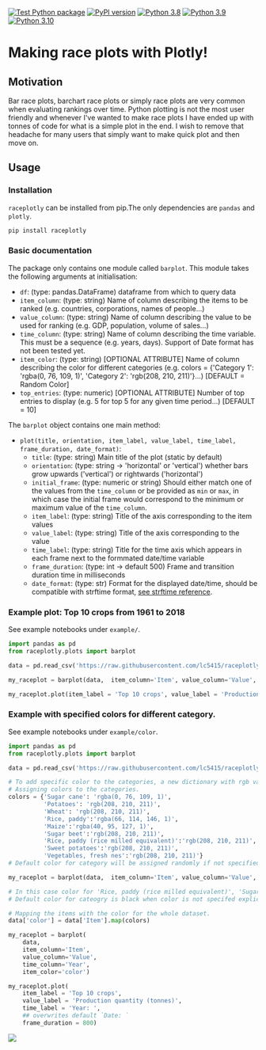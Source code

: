 [![Test Python package](https://github.com/lucharo/raceplotly/actions/workflows/python-package-test.yml/badge.svg)](https://github.com/lucharo/raceplotly/actions/workflows/python-package-test.yml)
[![PyPI version](https://badge.fury.io/py/raceplotly.svg)](https://badge.fury.io/py/raceplotly) [![Python 3.8](https://img.shields.io/badge/python-3.8-blue.svg)](https://www.python.org/downloads/release/python-380/) [![Python 3.9](https://img.shields.io/badge/python-3.9-blue.svg)](https://www.python.org/downloads/release/python-390/) [![Python 3.10](https://img.shields.io/badge/python-3.10-blue.svg)](https://www.python.org/downloads/release/python-3100/) 



# Making race plots with Plotly!



## Motivation

Bar race plots, barchart race plots or simply race plots are very common when evaluating rankings over time. Python plotting is not the most user friendly and whenever I've wanted to make race plots I have ended up with tonnes of code for what is a simple plot in the end. I wish to remove that headache for many users that simply want to make quick plot and then move on.

## Usage

### Installation

`raceplotly` can be installed from pip.The only dependencies are `pandas` and `plotly`.
```sh
pip install raceplotly
```

### Basic documentation

The package only contains one module called `barplot`. This module takes the following arguments at initialisation:

* `df`: (type: pandas.DataFrame) dataframe from which to query data
* `item_column`: (type: string) Name of column describing the items to be ranked (e.g. countries, corporations, names of people...)
* `value_column`: (type: string) Name of column describing the value to be used for ranking (e.g. GDP, population, volume of sales...)
* `time_column`: (type: string) Name of column describing the time variable. This must be a sequence (e.g. years, days). Support of Date format has not been tested yet.
* `item_color`: (type: string) [OPTIONAL ATTRIBUTE] Name of column describing the color for different categories (e.g. colors = {'Category 1': 'rgba(0, 76, 109, 1)', 'Category 2': 'rgb(208, 210, 211)'}...) [DEFAULT = Random Color]
* `top_entries`: (type: numeric) [OPTIONAL ATTRIBUTE] Number of top entries to display (e.g. 5 for top 5 for any given time period...) [DEFAULT = 10]

The `barplot` object contains one main method:
* `plot(title, orientation, item_label, value_label, time_label, frame_duration, date_format)`:
	* `title`: (type: string) Main title of the plot (static by default)
	* `orientation`: (type: string -> 'horizontal' or 'vertical') whether bars grow upwards ('vertical') or rightwards ('horizontal')
	* `initial_frame`: (type: numeric or string) Should either match one of the values from the `time_column` or be provided as `min` or `max`, in which case the initial frame would correspond to the minimum or maximum value of the `time_column`.
	* `item_label`: (type: string) Title of the axis corresponding to the item values
	* `value_label`: (type: string) Title of the axis corresponding to the value
	* `time_label`: (type: string) Title for the time axis which appears in each frame next to the formmated date/time variable
	* `frame_duration`: (type: int -> default 500) Frame and transition duration time in milliseconds
	* `date_format`: (type: str) Format for the displayed date/time, should be compatible with strftime format, [see strftime reference](https://strftime.org/).

### Example plot: Top 10 crops from 1961 to 2018

See example notebooks under `example/`.

```python
import pandas as pd
from raceplotly.plots import barplot

data = pd.read_csv('https://raw.githubusercontent.com/lc5415/raceplotly/main/example/FAOSTAT_data.csv')

my_raceplot = barplot(data,  item_column='Item', value_column='Value', time_column='Year')

my_raceplot.plot(item_label = 'Top 10 crops', value_label = 'Production quantity (tonnes)', frame_duration = 800)
```

### Example with specified colors for different category.

See example notebooks under `example/color`.

```python
import pandas as pd
from raceplotly.plots import barplot

data = pd.read_csv('https://raw.githubusercontent.com/lc5415/raceplotly/main/example/FAOSTAT_data.csv')

# To add specific color to the categories, a new dictionary with rgb values for each category has to be created.
# Assigning colors to the categories.
colors = {'Sugar cane': 'rgba(0, 76, 109, 1)',
          'Potatoes': 'rgb(208, 210, 211)',
          'Wheat': 'rgb(208, 210, 211)',
          'Rice, paddy':'rgba(66, 114, 146, 1)',
          'Maize':'rgba(40, 95, 127, 1)',
          'Sugar beet':'rgb(208, 210, 211)',
          'Rice, paddy (rice milled equivalent)':'rgb(208, 210, 211)',
          'Sweet potatoes':'rgb(208, 210, 211)',
          'Vegetables, fresh nes':'rgb(208, 210, 211)'}
# Default color for category will be assigned randomly if not specified explicitly

my_raceplot = barplot(data,  item_column='Item', value_column='Value', time_column='Year', item_color=colors)

# In this case color for 'Rice, paddy (rice milled equivalent)', 'Sugar beet' and 'Sweet potatoes' will be randomly assingned
# Default color for cateogry is black when color is not specifed explicitly

# Mapping the items with the color for the whole dataset.
data['color'] = data['Item'].map(colors)

my_raceplot = barplot(
	data,
	item_column='Item',
	value_column='Value',
	time_column='Year',
	item_color='color')

my_raceplot.plot(
	item_label = 'Top 10 crops',
	value_label = 'Production quantity (tonnes)',
	time_label = 'Year: ',
	## overwrites default `Date: `
	frame_duration = 800)

```

![](https://github.com/lc5415/raceplotly/blob/main/example/color/race_with_color_example.gif)
